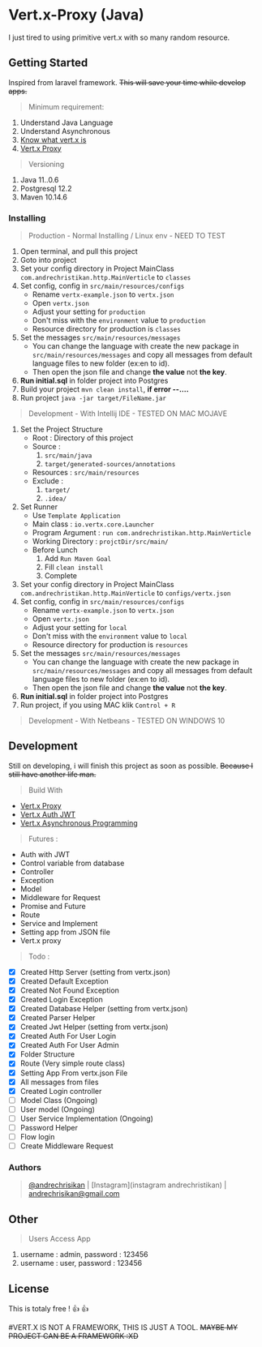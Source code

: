 # Vert.x-Proxy (Java)
I just tired to using primitive vert.x with so many random resource.

## Getting Started
Inspired from laravel framework. ~~This will save your time while develop apps.~~

>Minimum requirement: 
1. Understand Java Language
2. Understand Asynchronous
3. [Know what vert.x is](https://vertx.io)
4. [Vert.x Proxy](https://vertx.io/docs/vertx-service-proxy/java/)

> Versioning
1. Java 11..0.6
2. Postgresql 12.2
3. Maven 10.14.6

### Installing
> Production - Normal Installing / Linux env - NEED TO TEST
1. Open terminal, and pull this project
2. Goto into project
3. Set your config directory in Project MainClass `com.andrechristikan.http.MainVerticle` to `classes`
4. Set config, config in `src/main/resources/configs`
   - Rename `vertx-example.json` to `vertx.json`
   - Open `vertx.json`
   - Adjust your setting for `production`
   - Don't miss with the `environment` value to `production`
   - Resource directory for production is `classes`
5. Set the messages `src/main/resources/messages`
   - You can change the language with create the new package in `src/main/resources/messages` and copy all messages from default language files to new folder (ex:en to id). 
   - Then open the json file and change **the value** not **the key**.
6. **Run initial.sql** in folder project into Postgres
7. Build your project `mvn clean install`, **if error --....**
8. Run project `java -jar target/FileName.jar`

> Development - With Intellij IDE - TESTED ON MAC MOJAVE
1. Set the Project Structure
    - Root : Directory of this project
    - Source : 
        1. `src/main/java`
        2. `target/generated-sources/annotations`
    - Resources : `src/main/resources`
    - Exclude : 
        1. `target/`
        2. `.idea/`
2. Set Runner
    - Use `Template Application`
    - Main class : `io.vertx.core.Launcher`
    - Program Argument : `run com.andrechristikan.http.MainVerticle`
    - Working Directory : `projctDir/src/main/`
    - Before Lunch
        1. Add `Run Maven Goal`
        2. Fill `clean install`
        3. Complete
3. Set your config directory in Project MainClass `com.andrechristikan.http.MainVerticle` to `configs/vertx.json`
4. Set config, config in `src/main/resources/configs`
   - Rename `vertx-example.json` to `vertx.json`
   - Open `vertx.json`
   - Adjust your setting for `local`
   - Don't miss with the `environment` value to `local`
   - Resource directory for production is `resources`
5. Set the messages `src/main/resources/messages`
   - You can change the language with create the new package in `src/main/resources/messages` and copy all messages from default language files to new folder (ex:en to id). 
   - Then open the json file and change **the value** not **the key**.
6. **Run initial.sql** in folder project into Postgres
7. Run project, if you using MAC klik `Control + R`
   
> Development - With Netbeans - TESTED ON WINDOWS 10
   
## Development
Still on developing, i will finish this project as soon as possible.
~~Because I still have another life man.~~

> Build With
* [Vert.x Proxy](https://vertx.io/docs/vertx-service-proxy/java/)
* [Vert.x Auth JWT](https://vertx.io/docs/vertx-auth-jwt/java/)
* [Vert.x Asynchronous Programming](https://vertx.io/docs/guide-for-java-devs/)


> Futures :
- Auth with JWT
- Control variable from database
- Controller
- Exception
- Model
- Middleware for Request
- Promise and Future
- Route
- Service and Implement
- Setting app from JSON file
- Vert.x proxy


> Todo :
-[x] Created Http Server (setting from vertx.json)
-[x] Created Default Exception
-[x] Created Not Found Exception
-[x] Created Login Exception
-[x] Created Database Helper (setting from vertx.json)
-[x] Created Parser Helper
-[x] Created Jwt Helper (setting from vertx.json)
-[x] Created Auth For User Login
-[x] Created Auth For User Admin
-[x] Folder Structure
-[x] Route (Very simple route class)
-[x] Setting App From vertx.json File
-[x] All messages from files
-[x] Created Login controller
-[ ] Model Class (Ongoing)
-[ ] User model (Ongoing)
-[ ] User Service Implementation (Ongoing)
-[ ] Password Helper
-[ ] Flow login
-[ ] Create Middleware Request

### Authors
> [@andrechrisikan](https://github.com/andrechristikan) | [Instagram](instagram andrechristikan) | andrechrisikan@gmail.com

## Other
> Users Access App
1. username : admin, password : 123456
2. username : user, password : 123456

## License
This is totaly free ! :+1: :+1:

#VERT.X IS NOT A FRAMEWORK, THIS IS JUST A TOOL. ~~MAYBE MY PROJECT CAN BE A FRAMEWORK :XD~~
